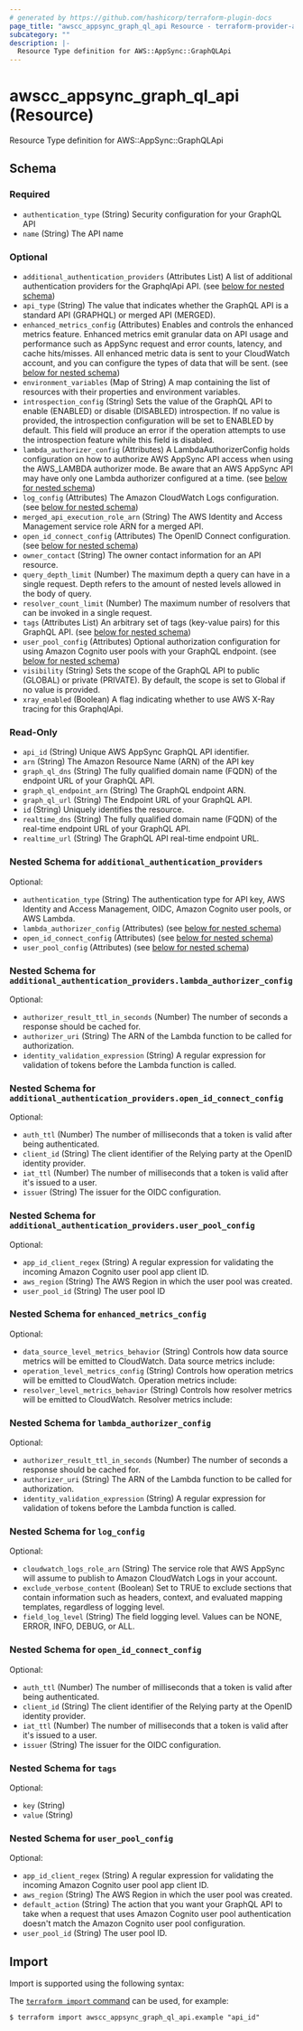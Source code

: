 ```yaml
---
# generated by https://github.com/hashicorp/terraform-plugin-docs
page_title: "awscc_appsync_graph_ql_api Resource - terraform-provider-awscc"
subcategory: ""
description: |-
  Resource Type definition for AWS::AppSync::GraphQLApi
---
```


# awscc_appsync_graph_ql_api (Resource)

Resource Type definition for AWS::AppSync::GraphQLApi



<!-- schema generated by tfplugindocs -->
## Schema

### Required

- `authentication_type` (String) Security configuration for your GraphQL API
- `name` (String) The API name

### Optional

- `additional_authentication_providers` (Attributes List) A list of additional authentication providers for the GraphqlApi API. (see [below for nested schema](#nestedatt--additional_authentication_providers))
- `api_type` (String) The value that indicates whether the GraphQL API is a standard API (GRAPHQL) or merged API (MERGED).
- `enhanced_metrics_config` (Attributes) Enables and controls the enhanced metrics feature. Enhanced metrics emit granular data on API usage and performance such as AppSync request and error counts, latency, and cache hits/misses. All enhanced metric data is sent to your CloudWatch account, and you can configure the types of data that will be sent. (see [below for nested schema](#nestedatt--enhanced_metrics_config))
- `environment_variables` (Map of String) A map containing the list of resources with their properties and environment variables.
- `introspection_config` (String) Sets the value of the GraphQL API to enable (ENABLED) or disable (DISABLED) introspection. If no value is provided, the introspection configuration will be set to ENABLED by default. This field will produce an error if the operation attempts to use the introspection feature while this field is disabled.
- `lambda_authorizer_config` (Attributes) A LambdaAuthorizerConfig holds configuration on how to authorize AWS AppSync API access when using the AWS_LAMBDA authorizer mode. Be aware that an AWS AppSync API may have only one Lambda authorizer configured at a time. (see [below for nested schema](#nestedatt--lambda_authorizer_config))
- `log_config` (Attributes) The Amazon CloudWatch Logs configuration. (see [below for nested schema](#nestedatt--log_config))
- `merged_api_execution_role_arn` (String) The AWS Identity and Access Management service role ARN for a merged API.
- `open_id_connect_config` (Attributes) The OpenID Connect configuration. (see [below for nested schema](#nestedatt--open_id_connect_config))
- `owner_contact` (String) The owner contact information for an API resource.
- `query_depth_limit` (Number) The maximum depth a query can have in a single request. Depth refers to the amount of nested levels allowed in the body of query.
- `resolver_count_limit` (Number) The maximum number of resolvers that can be invoked in a single request.
- `tags` (Attributes List) An arbitrary set of tags (key-value pairs) for this GraphQL API. (see [below for nested schema](#nestedatt--tags))
- `user_pool_config` (Attributes) Optional authorization configuration for using Amazon Cognito user pools with your GraphQL endpoint. (see [below for nested schema](#nestedatt--user_pool_config))
- `visibility` (String) Sets the scope of the GraphQL API to public (GLOBAL) or private (PRIVATE). By default, the scope is set to Global if no value is provided.
- `xray_enabled` (Boolean) A flag indicating whether to use AWS X-Ray tracing for this GraphqlApi.

### Read-Only

- `api_id` (String) Unique AWS AppSync GraphQL API identifier.
- `arn` (String) The Amazon Resource Name (ARN) of the API key
- `graph_ql_dns` (String) The fully qualified domain name (FQDN) of the endpoint URL of your GraphQL API.
- `graph_ql_endpoint_arn` (String) The GraphQL endpoint ARN.
- `graph_ql_url` (String) The Endpoint URL of your GraphQL API.
- `id` (String) Uniquely identifies the resource.
- `realtime_dns` (String) The fully qualified domain name (FQDN) of the real-time endpoint URL of your GraphQL API.
- `realtime_url` (String) The GraphQL API real-time endpoint URL.

<a id="nestedatt--additional_authentication_providers"></a>
### Nested Schema for `additional_authentication_providers`

Optional:

- `authentication_type` (String) The authentication type for API key, AWS Identity and Access Management, OIDC, Amazon Cognito user pools, or AWS Lambda.
- `lambda_authorizer_config` (Attributes) (see [below for nested schema](#nestedatt--additional_authentication_providers--lambda_authorizer_config))
- `open_id_connect_config` (Attributes) (see [below for nested schema](#nestedatt--additional_authentication_providers--open_id_connect_config))
- `user_pool_config` (Attributes) (see [below for nested schema](#nestedatt--additional_authentication_providers--user_pool_config))

<a id="nestedatt--additional_authentication_providers--lambda_authorizer_config"></a>
### Nested Schema for `additional_authentication_providers.lambda_authorizer_config`

Optional:

- `authorizer_result_ttl_in_seconds` (Number) The number of seconds a response should be cached for.
- `authorizer_uri` (String) The ARN of the Lambda function to be called for authorization.
- `identity_validation_expression` (String) A regular expression for validation of tokens before the Lambda function is called.


<a id="nestedatt--additional_authentication_providers--open_id_connect_config"></a>
### Nested Schema for `additional_authentication_providers.open_id_connect_config`

Optional:

- `auth_ttl` (Number) The number of milliseconds that a token is valid after being authenticated.
- `client_id` (String) The client identifier of the Relying party at the OpenID identity provider.
- `iat_ttl` (Number) The number of milliseconds that a token is valid after it's issued to a user.
- `issuer` (String) The issuer for the OIDC configuration.


<a id="nestedatt--additional_authentication_providers--user_pool_config"></a>
### Nested Schema for `additional_authentication_providers.user_pool_config`

Optional:

- `app_id_client_regex` (String) A regular expression for validating the incoming Amazon Cognito user pool app client ID.
- `aws_region` (String) The AWS Region in which the user pool was created.
- `user_pool_id` (String) The user pool ID



<a id="nestedatt--enhanced_metrics_config"></a>
### Nested Schema for `enhanced_metrics_config`

Optional:

- `data_source_level_metrics_behavior` (String) Controls how data source metrics will be emitted to CloudWatch. Data source metrics include:
- `operation_level_metrics_config` (String) Controls how operation metrics will be emitted to CloudWatch. Operation metrics include:
- `resolver_level_metrics_behavior` (String) Controls how resolver metrics will be emitted to CloudWatch. Resolver metrics include:


<a id="nestedatt--lambda_authorizer_config"></a>
### Nested Schema for `lambda_authorizer_config`

Optional:

- `authorizer_result_ttl_in_seconds` (Number) The number of seconds a response should be cached for.
- `authorizer_uri` (String) The ARN of the Lambda function to be called for authorization.
- `identity_validation_expression` (String) A regular expression for validation of tokens before the Lambda function is called.


<a id="nestedatt--log_config"></a>
### Nested Schema for `log_config`

Optional:

- `cloudwatch_logs_role_arn` (String) The service role that AWS AppSync will assume to publish to Amazon CloudWatch Logs in your account.
- `exclude_verbose_content` (Boolean) Set to TRUE to exclude sections that contain information such as headers, context, and evaluated mapping templates, regardless of logging level.
- `field_log_level` (String) The field logging level. Values can be NONE, ERROR, INFO, DEBUG, or ALL.


<a id="nestedatt--open_id_connect_config"></a>
### Nested Schema for `open_id_connect_config`

Optional:

- `auth_ttl` (Number) The number of milliseconds that a token is valid after being authenticated.
- `client_id` (String) The client identifier of the Relying party at the OpenID identity provider.
- `iat_ttl` (Number) The number of milliseconds that a token is valid after it's issued to a user.
- `issuer` (String) The issuer for the OIDC configuration.


<a id="nestedatt--tags"></a>
### Nested Schema for `tags`

Optional:

- `key` (String)
- `value` (String)


<a id="nestedatt--user_pool_config"></a>
### Nested Schema for `user_pool_config`

Optional:

- `app_id_client_regex` (String) A regular expression for validating the incoming Amazon Cognito user pool app client ID.
- `aws_region` (String) The AWS Region in which the user pool was created.
- `default_action` (String) The action that you want your GraphQL API to take when a request that uses Amazon Cognito user pool authentication doesn't match the Amazon Cognito user pool configuration.
- `user_pool_id` (String) The user pool ID.

## Import

Import is supported using the following syntax:

The [`terraform import` command](https://developer.hashicorp.com/terraform/cli/commands/import) can be used, for example:

```shell
$ terraform import awscc_appsync_graph_ql_api.example "api_id"
```
